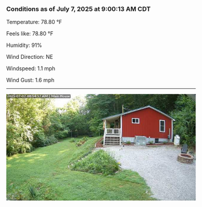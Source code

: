 ### Conditions as of July 7, 2025 at 9:00:13 AM CDT 

Temperature: 78.80 &deg;F

Feels like: 78.80 &deg;F

Humidity: 91%

Wind Direction: NE

Windspeed: 1.1 mph

Wind Gust: 1.6 mph

---

<img src="./images/latest.jpeg"/>

